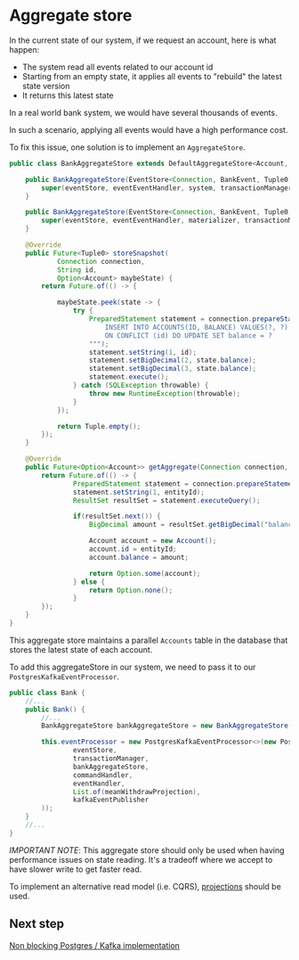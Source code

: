 # Aggregate store

In the current state of our system, if we request an account, here is what happen:

* The system read all events related to our account id
* Starting from an empty state, it applies all events to "rebuild" the latest state version
* It returns this latest state

In a real world bank system, we would have several thousands of events.

In such a scenario, applying all events would have a high performance cost.

To fix this issue, one solution is to implement an `AggregateStore`.

```java
public class BankAggregateStore extends DefaultAggregateStore<Account, BankEvent, Tuple0, Tuple0, Connection> {

    public BankAggregateStore(EventStore<Connection, BankEvent, Tuple0, Tuple0> eventStore, EventHandler<Account, BankEvent> eventEventHandler, ActorSystem system, TransactionManager<Connection> transactionManager) {
        super(eventStore, eventEventHandler, system, transactionManager);
    }

    public BankAggregateStore(EventStore<Connection, BankEvent, Tuple0, Tuple0> eventStore, EventHandler<Account, BankEvent> eventEventHandler, Materializer materializer, TransactionManager<Connection> transactionManager) {
        super(eventStore, eventEventHandler, materializer, transactionManager);
    }

    @Override
    public Future<Tuple0> storeSnapshot(
            Connection connection,
            String id,
            Option<Account> maybeState) {
        return Future.of(() -> {

            maybeState.peek(state -> {
                try {
                    PreparedStatement statement = connection.prepareStatement("""
                        INSERT INTO ACCOUNTS(ID, BALANCE) VALUES(?, ?)
                        ON CONFLICT (id) DO UPDATE SET balance = ?
                    """);
                    statement.setString(1, id);
                    statement.setBigDecimal(2, state.balance);
                    statement.setBigDecimal(3, state.balance);
                    statement.execute();
                } catch (SQLException throwable) {
                    throw new RuntimeException(throwable);
                }
            });

            return Tuple.empty();
        });
    }

    @Override
    public Future<Option<Account>> getAggregate(Connection connection, String entityId) {
        return Future.of(() -> {
                PreparedStatement statement = connection.prepareStatement("SELECT balance FROM ACCOUNTS WHERE id=?");
                statement.setString(1, entityId);
                ResultSet resultSet = statement.executeQuery();

                if(resultSet.next()) {
                    BigDecimal amount = resultSet.getBigDecimal("balance");

                    Account account = new Account();
                    account.id = entityId;
                    account.balance = amount;

                    return Option.some(account);
                } else {
                    return Option.none();
                }
        });
    }
}
```

This aggregate store maintains a parallel `Accounts` table in the database that stores the latest state of each account.

To add this aggregateStore in our system, we need to pass it to our `PostgresKafkaEventProcessor`.

```java
public class Bank {
    //...
    public Bank() {
        //...
        BankAggregateStore bankAggregateStore = new BankAggregateStore(eventStore, eventHandler, actorSystem, transactionManager);

        this.eventProcessor = new PostgresKafkaEventProcessor<>(new PostgresKafkaEventProcessor.PostgresKafkaEventProcessorConfig<>(
                eventStore,
                transactionManager,
                bankAggregateStore,
                commandHandler,
                eventHandler,
                List.of(meanWithdrawProjection),
                kafkaEventPublisher
        ));
    }
    //...
}
```

*IMPORTANT NOTE*: This aggregate store should only be used when having performance issues on state reading.
It's a tradeoff where we accept to have slower write to get faster read. 

To implement an alternative read model (i.e. CQRS), [projections](./projections.md) should be used.

## Next step

[Non blocking Postgres / Kafka implementation](./docs/banking-real-life-non-blocking.md)